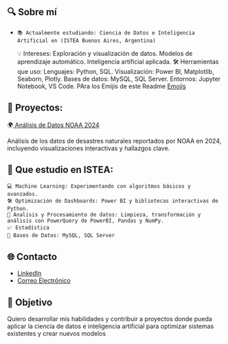 ## 🔍 Sobre mí
-     📚 Actualmente estudiando: Ciencia de Datos e Inteligencia Artificial en (ISTEA Buenos Aires, Argentina)
    💡 Intereses:
        Exploración y visualización de datos.
        Modelos de aprendizaje automático.
        Inteligencia artificial aplicada.
    🛠️ Herramientas que uso:
        Lenguajes: Python, SQL.
        Visualización: Power BI, Matplotlib, Seaborn, Plotly.
        Bases de datos: MySQL, SQL Server.
        Entornos: Jupyter Notebook, VS Code.
        PAra los Emijis de este Readme <a href="https://gist.github.com/roachhd/1f029bd4b50b8a524f3c"> Emojis </a>

## 🚀 Proyectos:

🌍<a href="https://github.com/Sinnick4r/Exploracion_NOAA_2024"> Análisis de Datos NOAA 2024</a>

Análisis de los datos de desastres naturales reportados por NOAA en 2024, incluyendo visualizaciones interactivas y hallazgos clave.


## 🌟 Que estudio en ISTEA: 

    💻 Machine Learning: Experimentando con algoritmos básicos y avanzados.
    🛠️ Optimización de Dashboards: Power BI y bibliotecas interactivas de Python.
    🧠 Analisis y Procesamiento de datos: Limpieza, transformación y análisis con PowerQuery de PowerBI, Pandas y NumPy.
    📈 Estadística
    📄 Bases de Datos: MySQL, SQL Server

## 🌐 Contacto

- [LinkedIn](https://www.linkedin.com/in/emilio-g-lencina/)
- [Correo Electrónico](mailto:emilioge@protonmail.com)

## 🎯 Objetivo

Quiero desarrollar mis habilidades y contribuir a proyectos donde pueda aplicar la ciencia de datos e inteligencia artificial para optimizar sistemas existentes y crear nuevos modelos
